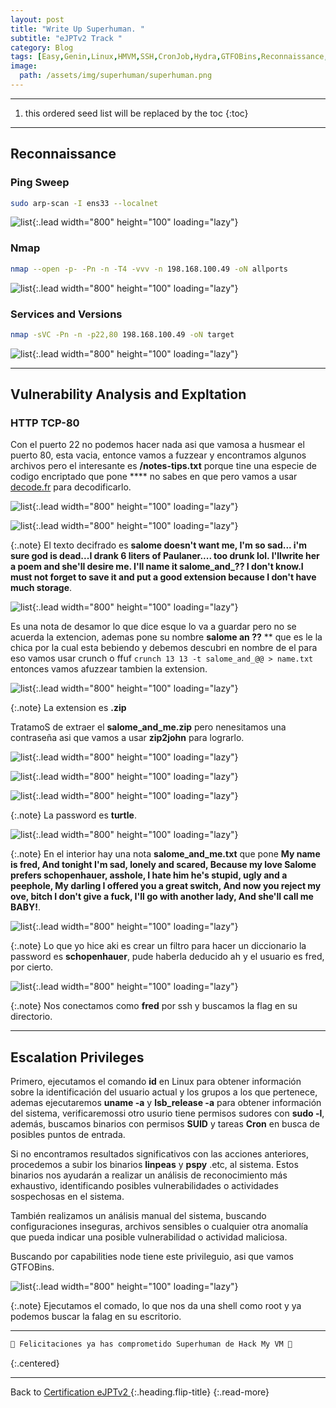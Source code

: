 ```yaml
---
layout: post
title: "Write Up Superhuman. "
subtitle: "eJPTv2 Track "
category: Blog
tags: [Easy,Genin,Linux,HMVM,SSH,CronJob,Hydra,GTFOBins,Reconnaissance,Brute-Forcing,ssh2john,Protocols,zip2john,Crunch,eJPTv2]
image:
  path: /assets/img/superhuman/superhuman.png
---
```


***

<!--more-->

1. this ordered seed list will be replaced by the toc
{:toc}

***

## Reconnaissance


### Ping Sweep


```bash
sudo arp-scan -I ens33 --localnet
```

![list](/assets/img/superhuman/1.png){:.lead width="800" height="100" loading="lazy"}


### Nmap


```bash
nmap --open -p- -Pn -n -T4 -vvv -n 198.168.100.49 -oN allports
```


![list](/assets/img/superhuman/2.png){:.lead width="800" height="100" loading="lazy"}



### Services and Versions


```bash
nmap -sVC -Pn -n -p22,80 198.168.100.49 -oN target
```

![list](/assets/img/superhuman/3.png){:.lead width="800" height="100" loading="lazy"}


***

## Vulnerability Analysis and Expltation


### HTTP TCP-80


Con el puerto 22 no podemos hacer nada asi que vamosa a husmear el puerto 80,  esta vacia, entonce vamos a fuzzear y encontramos algunos archivos  pero el interesante es **/notes-tips.txt** porque tine una especie de codigo encriptado que pone **** no sabes en que pero vamos a usar [decode.fr] para decodificarlo.


![list](/assets/img/superhuman/7.png){:.lead width="800" height="100" loading="lazy"}


[decode.fr]: https://www.dcode.fr/cipher-identifier


![list](/assets/img/superhuman/4.png){:.lead width="800" height="100" loading="lazy"}


{:.note}
El texto decifrado es  **salome doesn't want me, I'm so sad... i'm sure god is dead...I drank 6 liters of Paulaner.... too drunk lol. I'llwrite her a poem and she'll desire me. I'll name it salome_and_?? I don't know.I must not forget to save it and put a good extension because I don't have much storage**.


![list](/assets/img/superhuman/5.png){:.lead width="800" height="100" loading="lazy"}


Es una nota de desamor lo que dice esque lo va a guardar pero no se acuerda la extencion, ademas pone su nombre **salome an ??** ** que es le la chica por la cual esta bebiendo  y debemos descubri en nombre de el para eso vamos usar crunch o ffuf `crunch 13 13 -t salome_and_@@ > name.txt` entonces vamos afuzzear tambien la extension.


![list](/assets/img/superhuman/6.png){:.lead width="800" height="100" loading="lazy"}


{:.note}
La extension es **.zip**


TratamoS de extraer el **salome_and_me.zip** pero nenesitamos una contraseña asi que vamos a usar **zip2john** para lograrlo.


![list](/assets/img/superhuman/8.png){:.lead width="800" height="100" loading="lazy"}


![list](/assets/img/superhuman/9.png){:.lead width="800" height="100" loading="lazy"}


![list](/assets/img/superhuman/10.png){:.lead width="800" height="100" loading="lazy"}


{:.note}
La password es **turtle**.


![list](/assets/img/superhuman/11.png){:.lead width="800" height="100" loading="lazy"}


{:.note}
En el interior hay una nota **salome_and_me.txt** que pone **My name is fred, And tonight I'm sad, lonely and scared, Because my love Salome prefers schopenhauer, asshole, I hate him he's stupid, ugly and a peephole, My darling I offered you a great switch, And now you reject my ove, bitch I don't give a fuck, I'll go with another lady, And she'll call me BABY!**.


![list](/assets/img/superhuman/12.png){:.lead width="800" height="100" loading="lazy"}


{:.note}
Lo que yo hice aki es crear un filtro para hacer un diccionario la password es **schopenhauer**, pude haberla  deducido ah y el usuario  es fred, por cierto.


![list](/assets/img/superhuman/13.png){:.lead width="800" height="100" loading="lazy"}


{:.note}
Nos conectamos como **fred** por ssh y buscamos la  flag en su directorio.


***

## Escalation Privileges


Primero, ejecutamos el comando **id** en Linux para obtener información sobre la identificación del usuario actual y los grupos a los que pertenece, ademas ejecutaremos **uname -a** y **lsb_release -a** para obtener información del sistema, verificaremossi otro usurio tiene permisos sudores con **sudo -l**, además, buscamos binarios con permisos **SUID** y tareas **Cron** en busca de posibles puntos de entrada. 


Si no encontramos resultados significativos con las acciones anteriores, procedemos a subir los binarios **linpeas** y **pspy** .etc, al sistema. Estos binarios nos ayudarán a realizar un análisis de reconocimiento más exhaustivo, identificando posibles vulnerabilidades o actividades sospechosas en el sistema.


También realizamos un análisis manual del sistema, buscando configuraciones inseguras, archivos sensibles o cualquier otra anomalía que pueda indicar una posible vulnerabilidad o actividad maliciosa.


Buscando por capabilities node tiene este privileguio, asi que vamos GTFOBins.


![list](/assets/img/superhuman/14.png){:.lead width="800" height="100" loading="lazy"}


{:.note}
Ejecutamos el comado, lo que nos da una shell como root y ya podemos buscar la falag en su escritorio.


***

```bash
🎉 Felicitaciones ya has comprometido Superhuman de Hack My VM 🎉
```
{:.centered}

***

Back to [Certification eJPTv2 ](2023-06-02-Road-to-eJPTv2.md){:.heading.flip-title}
{:.read-more}
